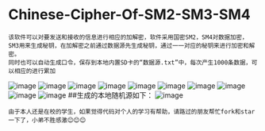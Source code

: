 # Chinese-Cipher-Of-SM2-SM3-SM4
```
该软件可以对要发送和接收的信息进行相应的加解密，软件采用国密SM2，SM4对数据加密，SM3用来生成秘钥，在加解密之前通过数据源先生成秘钥，通过一一对应的秘钥来进行加密和解密。
同时也可以自动生成口令，保存到本地内置SD卡的“数据源.txt”中，每次产生1000条数据，可以相应的进行累加
```
![image](https://github.com/SmartXiaoMing001/Chinese-Cipher-Of-SM2-SM3-SM4/raw/master/pictures/pic1.jpg)
![image](https://github.com/SmartXiaoMing001/Chinese-Cipher-Of-SM2-SM3-SM4/raw/master/pictures/pic2.jpg)
![image](https://github.com/SmartXiaoMing001/Chinese-Cipher-Of-SM2-SM3-SM4/raw/master/pictures/pic3.jpg)
![image](https://github.com/SmartXiaoMing001/Chinese-Cipher-Of-SM2-SM3-SM4/raw/master/pictures/pic4.jpg)
![image](https://github.com/SmartXiaoMing001/Chinese-Cipher-Of-SM2-SM3-SM4/raw/master/pictures/pic5.jpg)
![image](https://github.com/SmartXiaoMing001/Chinese-Cipher-Of-SM2-SM3-SM4/raw/master/pictures/pic6.jpg)
![image](https://github.com/SmartXiaoMing001/Chinese-Cipher-Of-SM2-SM3-SM4/raw/master/pictures/pic7.jpg)
![image](https://github.com/SmartXiaoMing001/Chinese-Cipher-Of-SM2-SM3-SM4/raw/master/pictures/pic8.jpg)
![image](https://github.com/SmartXiaoMing001/Chinese-Cipher-Of-SM2-SM3-SM4/raw/master/pictures/pic9.jpg)
![image](https://github.com/SmartXiaoMing001/Chinese-Cipher-Of-SM2-SM3-SM4/raw/master/pictures/pic10.jpg)
##生成的本地随机源如下：
![image](https://github.com/SmartXiaoMing001/Chinese-Cipher-Of-SM2-SM3-SM4/raw/master/pictures/pic11.jpg)

```
由于本人还是在校的学生，如果觉得代码对个人的学习有帮助，请路过的朋友帮忙fork和star一下了，小弟不胜感激😊😊😊
```
